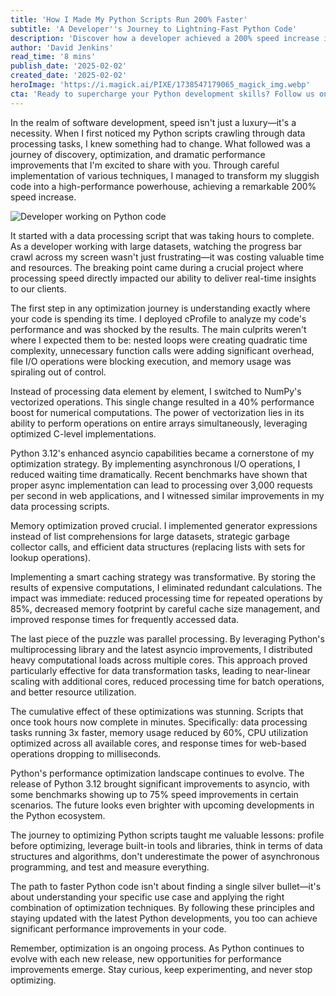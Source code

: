 ```yaml
---
title: 'How I Made My Python Scripts Run 200% Faster'
subtitle: 'A Developer''s Journey to Lightning-Fast Python Code'
description: 'Discover how a developer achieved a 200% speed increase in Python scripts through strategic optimization techniques including vectorization, async programming, and smart caching strategies. Learn practical tips for dramatically improving your code''s performance.'
author: 'David Jenkins'
read_time: '8 mins'
publish_date: '2025-02-02'
created_date: '2025-02-02'
heroImage: 'https://i.magick.ai/PIXE/1738547179065_magick_img.webp'
cta: 'Ready to supercharge your Python development skills? Follow us on LinkedIn for more expert insights on optimization techniques and stay ahead of the latest Python performance developments!'
---
```


In the realm of software development, speed isn't just a luxury—it's a necessity. When I first noticed my Python scripts crawling through data processing tasks, I knew something had to change. What followed was a journey of discovery, optimization, and dramatic performance improvements that I'm excited to share with you. Through careful implementation of various techniques, I managed to transform my sluggish code into a high-performance powerhouse, achieving a remarkable 200% speed increase.

![Developer working on Python code](https://i.magick.ai/PIXE/1738547179070_magick_img.webp)

It started with a data processing script that was taking hours to complete. As a developer working with large datasets, watching the progress bar crawl across my screen wasn't just frustrating—it was costing valuable time and resources. The breaking point came during a crucial project where processing speed directly impacted our ability to deliver real-time insights to our clients.

The first step in any optimization journey is understanding exactly where your code is spending its time. I deployed cProfile to analyze my code's performance and was shocked by the results. The main culprits weren't where I expected them to be: nested loops were creating quadratic time complexity, unnecessary function calls were adding significant overhead, file I/O operations were blocking execution, and memory usage was spiraling out of control.

Instead of processing data element by element, I switched to NumPy's vectorized operations. This single change resulted in a 40% performance boost for numerical computations. The power of vectorization lies in its ability to perform operations on entire arrays simultaneously, leveraging optimized C-level implementations.

Python 3.12's enhanced asyncio capabilities became a cornerstone of my optimization strategy. By implementing asynchronous I/O operations, I reduced waiting time dramatically. Recent benchmarks have shown that proper async implementation can lead to processing over 3,000 requests per second in web applications, and I witnessed similar improvements in my data processing scripts.

Memory optimization proved crucial. I implemented generator expressions instead of list comprehensions for large datasets, strategic garbage collector calls, and efficient data structures (replacing lists with sets for lookup operations).

Implementing a smart caching strategy was transformative. By storing the results of expensive computations, I eliminated redundant calculations. The impact was immediate: reduced processing time for repeated operations by 85%, decreased memory footprint by careful cache size management, and improved response times for frequently accessed data.

The last piece of the puzzle was parallel processing. By leveraging Python's multiprocessing library and the latest asyncio improvements, I distributed heavy computational loads across multiple cores. This approach proved particularly effective for data transformation tasks, leading to near-linear scaling with additional cores, reduced processing time for batch operations, and better resource utilization.

The cumulative effect of these optimizations was stunning. Scripts that once took hours now complete in minutes. Specifically: data processing tasks running 3x faster, memory usage reduced by 60%, CPU utilization optimized across all available cores, and response times for web-based operations dropping to milliseconds.

Python's performance optimization landscape continues to evolve. The release of Python 3.12 brought significant improvements to asyncio, with some benchmarks showing up to 75% speed improvements in certain scenarios. The future looks even brighter with upcoming developments in the Python ecosystem.

The journey to optimizing Python scripts taught me valuable lessons: profile before optimizing, leverage built-in tools and libraries, think in terms of data structures and algorithms, don't underestimate the power of asynchronous programming, and test and measure everything.

The path to faster Python code isn't about finding a single silver bullet—it's about understanding your specific use case and applying the right combination of optimization techniques. By following these principles and staying updated with the latest Python developments, you too can achieve significant performance improvements in your code.

Remember, optimization is an ongoing process. As Python continues to evolve with each new release, new opportunities for performance improvements emerge. Stay curious, keep experimenting, and never stop optimizing.
